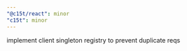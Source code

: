```yaml
---
"@c15t/react": minor
"c15t": minor
---
```


implement client singleton registry to prevent duplicate reqs
